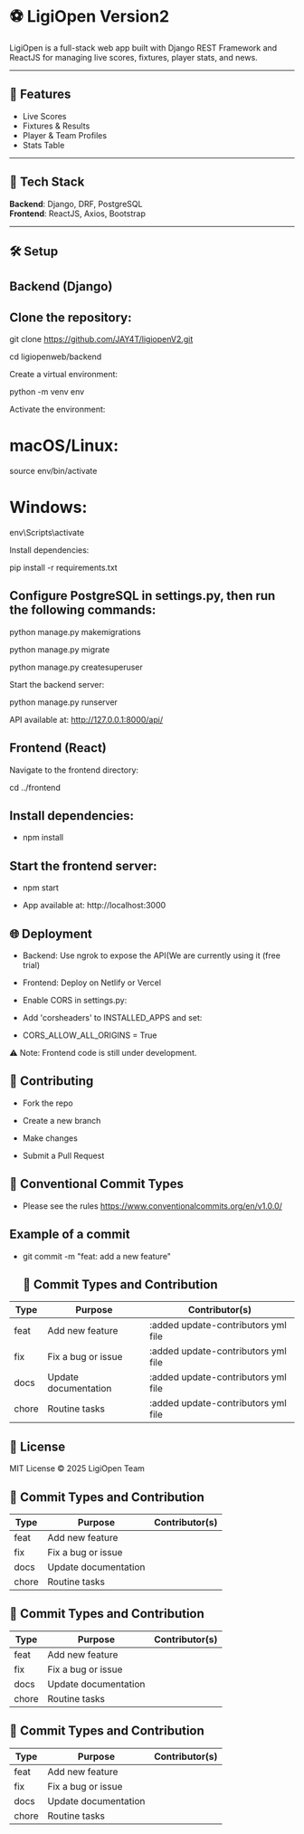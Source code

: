 # ⚽ LigiOpen Version2

LigiOpen is a full-stack web app built with Django REST Framework and ReactJS for managing live scores, fixtures, player stats, and news.

---

## 🌟 Features

- Live Scores  
- Fixtures & Results  
- Player & Team Profiles  
- Stats Table  

---

## 🚀 Tech Stack

**Backend**: Django, DRF, PostgreSQL  
**Frontend**: ReactJS, Axios, Bootstrap  

---

## 🛠️ Setup

## Backend (Django)

## Clone the repository:

git clone https://github.com/JAY4T/ligiopenV2.git

cd ligiopenweb/backend

Create a virtual environment:


python -m venv env

Activate the environment:

# macOS/Linux:


source env/bin/activate
# Windows:


env\Scripts\activate


Install dependencies:


pip install -r requirements.txt

## Configure PostgreSQL in settings.py, then run the following commands:


python manage.py makemigrations

python manage.py migrate

python manage.py createsuperuser

Start the backend server:


python manage.py runserver

API available at: http://127.0.0.1:8000/api/

## Frontend (React)

Navigate to the frontend directory:


cd ../frontend

## Install dependencies:


- npm install

## Start the frontend server:


- npm start

- App available at: http://localhost:3000

## 🌐 Deployment

- Backend: Use ngrok to expose the API(We are currently using it (free trial)

- Frontend: Deploy on Netlify or Vercel

- Enable CORS in settings.py:

- Add 'corsheaders' to INSTALLED_APPS and set:


- CORS_ALLOW_ALL_ORIGINS = True

⚠️ Note: Frontend code is still under development.

## 🤝 Contributing

-  Fork the repo

- Create a new branch
  
-  Make changes

- Submit a Pull Request

## 📌 Conventional Commit Types

- Please see the rules   https://www.conventionalcommits.org/en/v1.0.0/

## Example of a commit

- git commit -m "feat: add a new feature"

  ## 📌 Commit Types and Contribution
| Type  | Purpose | Contributor(s) |
|-------|---------|----------------|
| feat  | Add new feature | :added update-contributors yml file |
| fix   | Fix a bug or issue | :added update-contributors yml file |
| docs  | Update documentation | :added update-contributors yml file |
| chore | Routine tasks | :added update-contributors yml file |



## 🪪 License


MIT License © 2025 LigiOpen Team
## 📌 Commit Types and Contribution
| Type  | Purpose | Contributor(s) |
|-------|---------|----------------|
| feat  | Add new feature |  |
| fix   | Fix a bug or issue |  |
| docs  | Update documentation |  |
| chore | Routine tasks |  |
## 📌 Commit Types and Contribution
| Type  | Purpose | Contributor(s) |
|-------|---------|----------------|
| feat  | Add new feature |  |
| fix   | Fix a bug or issue |  |
| docs  | Update documentation |  |
| chore | Routine tasks |  |
## 📌 Commit Types and Contribution
| Type  | Purpose | Contributor(s) |
|-------|---------|----------------|
| feat  | Add new feature |  |
| fix   | Fix a bug or issue |  |
| docs  | Update documentation |  |
| chore | Routine tasks |  |
